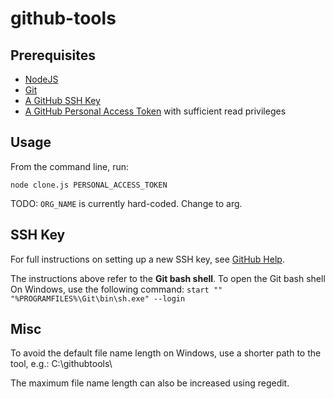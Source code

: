 # github-tools

## Prerequisites

- [NodeJS](https://nodejs.org/en/download/current/)
- [Git](https://git-scm.com/downloads)
- [A GitHub SSH Key](https://github.com/settings/keys)
- [A GitHub Personal Access Token](https://github.com/settings/tokens) with sufficient read privileges

## Usage

From the command line, run:

`node clone.js PERSONAL_ACCESS_TOKEN`

TODO: `ORG_NAME` is currently hard-coded. Change to arg.

## SSH Key

For full instructions on setting up a new SSH key, see [GitHub Help](https://help.github.com/articles/adding-a-new-ssh-key-to-your-github-account/). 

The instructions above refer to the **Git bash shell**. To open the Git bash shell On Windows, use the following command: `start "" "%PROGRAMFILES%\Git\bin\sh.exe" --login`

## Misc

To avoid the default file name length on Windows, use a shorter path to the tool, e.g.: C:\githubtools\

The maximum file name length can also be increased using regedit.
